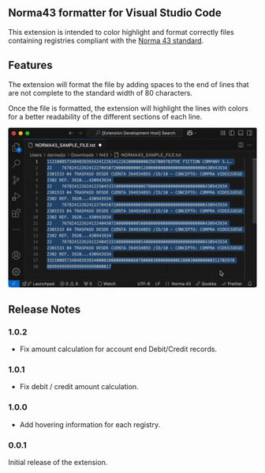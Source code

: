 ## Norma43 formatter for Visual Studio Code

This extension is intended to color highlight and format correctly files containing registries compliant with the [Norma 43 standard](https://www.caixabank.es/deployedfiles/empresas/Estaticos/pdf/Transferenciasyficheros/q43Junio2012.pdf).

## Features

The extension will format the file by adding spaces to the end of lines that are not complete to the standard width of 80 characters.

Once the file is formatted, the extension will highlight the lines with colors for a better readability of the different sections of each line.

![Norma 43 extension overview](images/norma43-1.gif)

## Release Notes

### 1.0.2

- Fix amount calculation for account end Debit/Credit records.

### 1.0.1

- Fix debit / credit amount calculation.

### 1.0.0

- Add hovering information for each registry.

### 0.0.1

Initial release of the extension.
